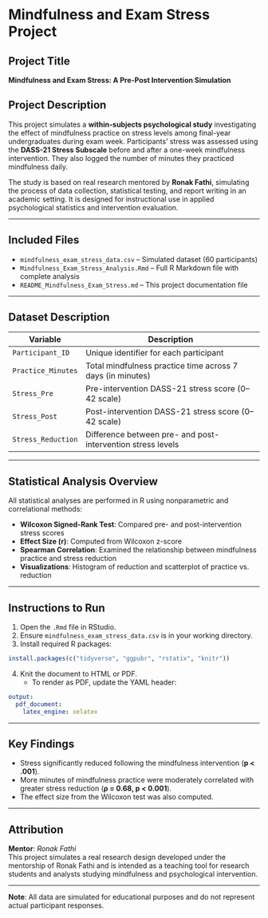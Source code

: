 # Mindfulness and Exam Stress Project

## Project Title
**Mindfulness and Exam Stress: A Pre-Post Intervention Simulation**

## Project Description
This project simulates a **within-subjects psychological study** investigating the effect of mindfulness practice on stress levels among final-year undergraduates during exam week. Participants’ stress was assessed using the **DASS-21 Stress Subscale** before and after a one-week mindfulness intervention. They also logged the number of minutes they practiced mindfulness daily.

The study is based on real research mentored by **Ronak Fathi**, simulating the process of data collection, statistical testing, and report writing in an academic setting. It is designed for instructional use in applied psychological statistics and intervention evaluation.

---

## Included Files
- `mindfulness_exam_stress_data.csv` – Simulated dataset (60 participants)
- `Mindfulness_Exam_Stress_Analysis.Rmd` – Full R Markdown file with complete analysis
- `README_Mindfulness_Exam_Stress.md` – This project documentation file

---

## Dataset Description
| Variable           | Description                                                   |
|-------------------|---------------------------------------------------------------|
| `Participant_ID`  | Unique identifier for each participant                        |
| `Practice_Minutes`| Total mindfulness practice time across 7 days (in minutes)    |
| `Stress_Pre`      | Pre-intervention DASS-21 stress score (0–42 scale)            |
| `Stress_Post`     | Post-intervention DASS-21 stress score (0–42 scale)           |
| `Stress_Reduction`| Difference between pre- and post-intervention stress levels   |

---

## Statistical Analysis Overview
All statistical analyses are performed in R using nonparametric and correlational methods:

- **Wilcoxon Signed-Rank Test**: Compared pre- and post-intervention stress scores
- **Effect Size (r)**: Computed from Wilcoxon z-score
- **Spearman Correlation**: Examined the relationship between mindfulness practice and stress reduction
- **Visualizations**: Histogram of reduction and scatterplot of practice vs. reduction

---

## Instructions to Run
1. Open the `.Rmd` file in RStudio.
2. Ensure `mindfulness_exam_stress_data.csv` is in your working directory.
3. Install required R packages:
```r
install.packages(c("tidyverse", "ggpubr", "rstatix", "knitr"))
```
4. Knit the document to HTML or PDF.
   - To render as PDF, update the YAML header:
```yaml
output:
  pdf_document:
    latex_engine: xelatex
```

---

## Key Findings
- Stress significantly reduced following the mindfulness intervention (**p < .001**).
- More minutes of mindfulness practice were moderately correlated with greater stress reduction (**ρ = 0.68, p < 0.001**).
- The effect size from the Wilcoxon test was also computed.

---

## Attribution
**Mentor**: *Ronak Fathi*  
This project simulates a real research design developed under the mentorship of Ronak Fathi and is intended as a teaching tool for research students and analysts studying mindfulness and psychological intervention.

---

**Note**: All data are simulated for educational purposes and do not represent actual participant responses.


